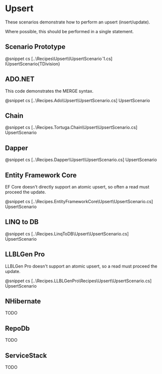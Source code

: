 ﻿# Upsert

These scenarios demonstrate how to perform an upsert (insert/update).

Where possible, this should be performed in a single statement.

## Scenario Prototype

@snippet cs [..\Recipes\Upsert\IUpsertScenario`1.cs] IUpsertScenario{TDivision}

## ADO.NET

This code demonstrates the MERGE syntax.

@snippet cs [..\Recipes.Ado\Upsert\UpsertScenario.cs] UpsertScenario

## Chain

@snippet cs [..\Recipes.Tortuga.Chain\Upsert\UpsertScenario.cs] UpsertScenario

## Dapper

@snippet cs [..\Recipes.Dapper\Upsert\UpsertScenario.cs] UpsertScenario

## Entity Framework Core

EF Core doesn't directly support an atomic upsert, so often a read must proceed the update.

@snippet cs [..\Recipes.EntityFrameworkCore\Upsert\UpsertScenario.cs] UpsertScenario

## LINQ to DB

@snippet cs [..\Recipes.LinqToDB\Upsert\UpsertScenario.cs] UpsertScenario

## LLBLGen Pro 

LLBLGen Pro doesn't support an atomic upsert, so a read must proceed the update.

@snippet cs [..\Recipes.LLBLGenPro\Recipes\Upsert\UpsertScenario.cs] UpsertScenario

## NHibernate

TODO

## RepoDb

TODO

## ServiceStack

TODO
